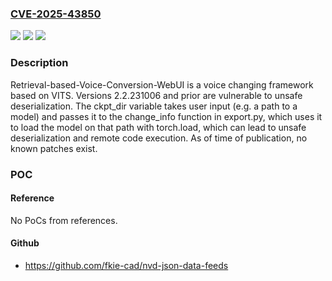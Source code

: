 ### [CVE-2025-43850](https://cve.mitre.org/cgi-bin/cvename.cgi?name=CVE-2025-43850)
![](https://img.shields.io/static/v1?label=Product&message=Retrieval-based-Voice-Conversion-WebUI&color=blue)
![](https://img.shields.io/static/v1?label=Version&message=%3C%3D%202.2.231006%20&color=brightgreen)
![](https://img.shields.io/static/v1?label=Vulnerability&message=CWE-502%3A%20Deserialization%20of%20Untrusted%20Data&color=brightgreen)

### Description

Retrieval-based-Voice-Conversion-WebUI is a voice changing framework based on VITS. Versions 2.2.231006 and prior are vulnerable to unsafe deserialization. The ckpt_dir variable takes user input (e.g. a path to a model) and passes it to the change_info function in export.py, which uses it to load the model on that path with torch.load, which can lead to unsafe deserialization and remote code execution. As of time of publication, no known patches exist.

### POC

#### Reference
No PoCs from references.

#### Github
- https://github.com/fkie-cad/nvd-json-data-feeds

